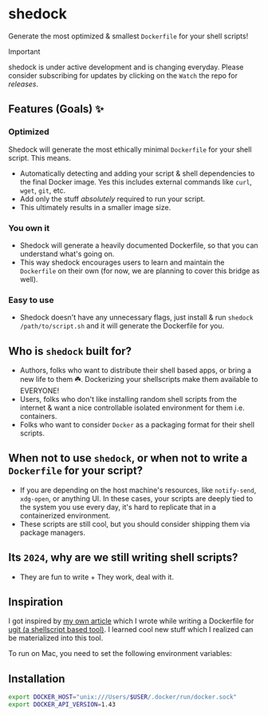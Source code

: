 # shedock

Generate the most optimized & smallest `Dockerfile` for your shell scripts!

> [!IMPORTANT]
> shedock is under active development and is changing everyday. Please consider subscribing for updates by clicking on the `Watch` the repo for _releases_.


## Features (Goals) ✨

### Optimized

Shedock will generate the most ethically minimal `Dockerfile` for your shell script. This means.

- Automatically detecting and adding your script & shell dependencies to the final Docker image. Yes this includes external commands like `curl`, `wget`, `git`, etc.
- Add only the stuff _absolutely_ required to run your script.
- This ultimately results in a smaller image size.

### You own it

- Shedock will generate a heavily documented Dockerfile, so that you can understand what's going on.
- This way shedock encourages users to learn and maintain the `Dockerfile` on their own (for now, we are planning to cover this bridge as well).

### Easy to use

- Shedock doesn't have any unnecessary flags, just install & run `shedock /path/to/script.sh` and it will generate the Dockerfile for you.

## Who is `shedock` built for?

- Authors, folks who want to distribute their shell based apps, or bring a new life to them ☘️. Dockerizing your shellscripts make them available to EVERYONE!
- Users, folks who don't like installing random shell scripts from the internet & want a nice controllable isolated environment for them i.e. containers.
- Folks who want to consider `Docker` as a packaging format for their shell scripts.

## When not to use `shedock`, or when not to write a `Dockerfile` for your script?

- If you are depending on the host machine's resources, like `notify-send`, `xdg-open`, or anything UI. In these cases, your scripts are deeply tied to the system you use every day, it's hard to replicate that in a containerized environment.
- These scripts are still cool, but you should consider shipping them via package managers.

## Its `2024`, why are we still writing shell scripts?

- They are fun to write + They work, deal with it.

## Inspiration

I got inspired by [my own article]() which I wrote while writing a Dockerfile for [ugit (a shellscript based tool)](). I learned cool new stuff which I realized can be materialized into this tool.

To run on Mac, you need to set the following environment variables:

## Installation

```bash
export DOCKER_HOST="unix:///Users/$USER/.docker/run/docker.sock"
export DOCKER_API_VERSION=1.43
```